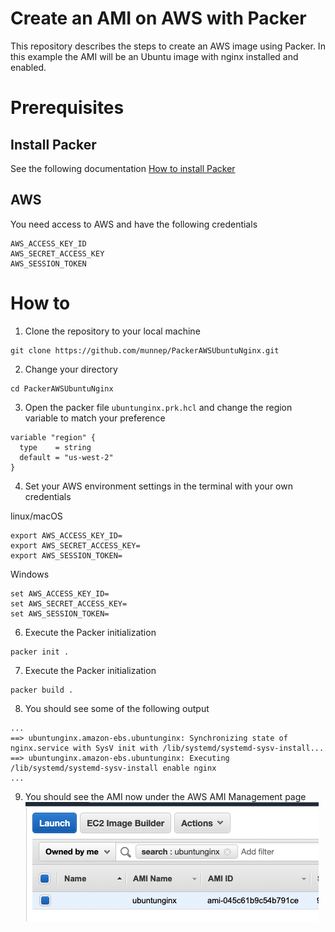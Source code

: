 # Create an AMI on AWS with Packer

This repository describes the steps to create an AWS image using Packer. In this example the AMI will be an Ubuntu image with nginx installed and enabled. 

# Prerequisites

## Install Packer  
See the following documentation [How to install Packer](https://learn.hashicorp.com/tutorials/packer/get-started-install-cli)

## AWS
You need access to AWS and have the following credentials
```
AWS_ACCESS_KEY_ID
AWS_SECRET_ACCESS_KEY
AWS_SESSION_TOKEN
```

# How to

1. Clone the repository to your local machine
```
git clone https://github.com/munnep/PackerAWSUbuntuNginx.git
```
2. Change your directory
```
cd PackerAWSUbuntuNginx
```
3. Open the packer file `ubuntunginx.prk.hcl` and change the region variable to match your preference
```
variable "region" {
  type    = string
  default = "us-west-2"
}
```
4. Set your AWS environment settings in the terminal with your own credentials  
  
linux/macOS
```
export AWS_ACCESS_KEY_ID=
export AWS_SECRET_ACCESS_KEY=
export AWS_SESSION_TOKEN=
```
Windows
```
set AWS_ACCESS_KEY_ID=
set AWS_SECRET_ACCESS_KEY=
set AWS_SESSION_TOKEN=
```
6. Execute the Packer initialization
```
packer init .
```
7. Execute the Packer initialization
```
packer build .
```
8. You should see some of the following output
```
...
==> ubuntunginx.amazon-ebs.ubuntunginx: Synchronizing state of nginx.service with SysV init with /lib/systemd/systemd-sysv-install...
==> ubuntunginx.amazon-ebs.ubuntunginx: Executing /lib/systemd/systemd-sysv-install enable nginx
...
```
9. You should see the AMI now under the AWS AMI Management page  
![](media/2021-10-19-11-48-34.png)  

